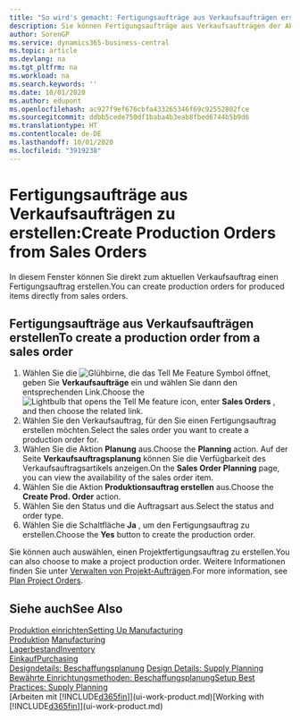 ```yaml
---
title: "So wird's gemacht: Fertigungsaufträge aus Verkaufsaufträgen erstellen | Microsoft Docs"
description: Sie können Fertigungsaufträge aus Verkaufsaufträgen der Abteilung Vertrieb und Marketing erstellen.
author: SorenGP
ms.service: dynamics365-business-central
ms.topic: article
ms.devlang: na
ms.tgt_pltfrm: na
ms.workload: na
ms.search.keywords: ''
ms.date: 10/01/2020
ms.author: edupont
ms.openlocfilehash: ac927f9ef676cbfa433265346f69c92552802fce
ms.sourcegitcommit: ddbb5cede750df1baba4b3eab8fbed6744b5b9d6
ms.translationtype: HT
ms.contentlocale: de-DE
ms.lasthandoff: 10/01/2020
ms.locfileid: "3919238"
---
```

# <a name="create-production-orders-from-sales-orders"></a><span data-ttu-id="be60d-103">Fertigungsaufträge aus Verkaufsaufträgen zu erstellen:</span><span class="sxs-lookup"><span data-stu-id="be60d-103">Create Production Orders from Sales Orders</span></span>
<span data-ttu-id="be60d-104">In diesem Fenster können Sie direkt zum aktuellen Verkaufsauftrag einen Fertigungsauftrag erstellen.</span><span class="sxs-lookup"><span data-stu-id="be60d-104">You can create production orders for produced items directly from sales orders.</span></span>  

## <a name="to-create-a-production-order-from-a-sales-order"></a><span data-ttu-id="be60d-105">Fertigungsaufträge aus Verkaufsaufträgen erstellen</span><span class="sxs-lookup"><span data-stu-id="be60d-105">To create a production order from a sales order</span></span>  

1.  <span data-ttu-id="be60d-106">Wählen Sie die ![Glühbirne, die das Tell Me Feature](media/ui-search/search_small.png "Was möchten Sie tun?") Symbol öffnet, geben Sie **Verkaufsaufträge** ein und wählen Sie dann den entsprechenden Link.</span><span class="sxs-lookup"><span data-stu-id="be60d-106">Choose the ![Lightbulb that opens the Tell Me feature](media/ui-search/search_small.png "Tell me what you want to do") icon, enter **Sales Orders** , and then choose the related link.</span></span>  
2.  <span data-ttu-id="be60d-107">Wählen Sie den Verkaufsauftrag, für den Sie einen Fertigungsauftrag erstellen möchten.</span><span class="sxs-lookup"><span data-stu-id="be60d-107">Select the sales order you want to create a production order for.</span></span>  
3.  <span data-ttu-id="be60d-108">Wählen Sie die Aktion **Planung** aus.</span><span class="sxs-lookup"><span data-stu-id="be60d-108">Choose the **Planning** action.</span></span> <span data-ttu-id="be60d-109">Auf der Seite **Verkaufsauftragsplanung** können Sie die Verfügbarkeit des Verkaufsauftragsartikels anzeigen.</span><span class="sxs-lookup"><span data-stu-id="be60d-109">On the **Sales Order Planning** page, you can view the availability of the sales order item.</span></span>  
4.  <span data-ttu-id="be60d-110">Wählen Sie die Aktion **Produktionsauftrag erstellen** aus.</span><span class="sxs-lookup"><span data-stu-id="be60d-110">Choose the **Create Prod. Order** action.</span></span>  
5.  <span data-ttu-id="be60d-111">Wählen Sie den Status und die Auftragsart aus.</span><span class="sxs-lookup"><span data-stu-id="be60d-111">Select the status and order type.</span></span>  
6.  <span data-ttu-id="be60d-112">Wählen Sie die Schaltfläche **Ja** , um den Fertigungsauftrag zu erstellen.</span><span class="sxs-lookup"><span data-stu-id="be60d-112">Choose the **Yes** button to create the production order.</span></span>

<span data-ttu-id="be60d-113">Sie können auch auswählen, einen Projektfertigungsauftrag zu erstellen.</span><span class="sxs-lookup"><span data-stu-id="be60d-113">You can also choose to make a project production order.</span></span> <span data-ttu-id="be60d-114">Weitere Informationen finden Sie unter [Verwalten von Projekt-Aufträgen](production-how-to-plan-project-orders.md).</span><span class="sxs-lookup"><span data-stu-id="be60d-114">For more information, see [Plan Project Orders](production-how-to-plan-project-orders.md).</span></span>   

## <a name="see-also"></a><span data-ttu-id="be60d-115">Siehe auch</span><span class="sxs-lookup"><span data-stu-id="be60d-115">See Also</span></span>  
[<span data-ttu-id="be60d-116">Produktion einrichten</span><span class="sxs-lookup"><span data-stu-id="be60d-116">Setting Up Manufacturing</span></span>](production-configure-production-processes.md)  
<span data-ttu-id="be60d-117">[Produktion](production-manage-manufacturing.md)  </span><span class="sxs-lookup"><span data-stu-id="be60d-117">[Manufacturing](production-manage-manufacturing.md)  </span></span>  
[<span data-ttu-id="be60d-118">Lagerbestand</span><span class="sxs-lookup"><span data-stu-id="be60d-118">Inventory</span></span>](inventory-manage-inventory.md)  
[<span data-ttu-id="be60d-119">Einkauf</span><span class="sxs-lookup"><span data-stu-id="be60d-119">Purchasing</span></span>](purchasing-manage-purchasing.md)  
<span data-ttu-id="be60d-120">[Designdetails: Beschaffungsplanung](design-details-supply-planning.md) </span><span class="sxs-lookup"><span data-stu-id="be60d-120">[Design Details: Supply Planning](design-details-supply-planning.md) </span></span>  
[<span data-ttu-id="be60d-121">Bewährte Einrichtungsmethoden: Beschaffungsplanung</span><span class="sxs-lookup"><span data-stu-id="be60d-121">Setup Best Practices: Supply Planning</span></span>](setup-best-practices-supply-planning.md)  
<span data-ttu-id="be60d-122">[Arbeiten mit [!INCLUDE[d365fin](includes/d365fin_md.md)]](ui-work-product.md)</span><span class="sxs-lookup"><span data-stu-id="be60d-122">[Working with [!INCLUDE[d365fin](includes/d365fin_md.md)]](ui-work-product.md)</span></span>
